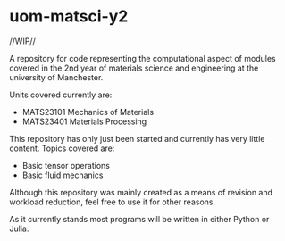 # uom-matsci-y2

//WIP//

A repository for code representing the computational aspect of modules covered in the 2nd year of materials science and engineering at the university of Manchester.

Units covered currently are:
 - MATS23101 Mechanics of Materials
 - MATS23401 Materials Processing

This repository has only just been started and currently has very little content. Topics covered are:
 - Basic tensor operations
 - Basic fluid mechanics

Although this repository was mainly created as a means of revision and workload reduction, feel free to use it for other reasons.

As it currently stands most programs will be written in either Python or Julia.

